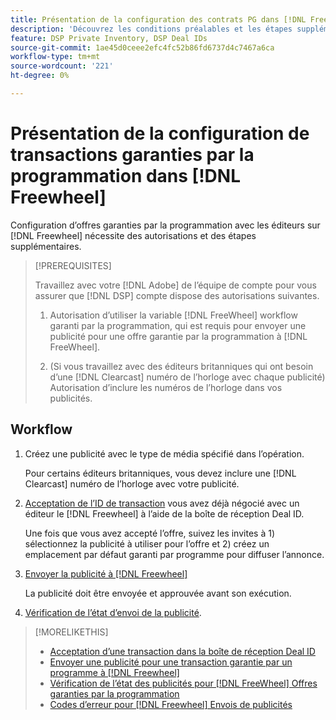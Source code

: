 ```yaml
---
title: Présentation de la configuration des contrats PG dans [!DNL Freewheel]
description: 'Découvrez les conditions préalables et les étapes supplémentaires nécessaires à l’exécution de publicités pour des offres garanties par programmation avec les éditeurs sur [!DNL Freewheel]. '
feature: DSP Private Inventory, DSP Deal IDs
source-git-commit: 1ae45d0ceee2efc4fc52b86fd6737d4c7467a6ca
workflow-type: tm+mt
source-wordcount: '221'
ht-degree: 0%

---
```


# Présentation de la configuration de transactions garanties par la programmation dans [!DNL Freewheel]

Configuration d’offres garanties par la programmation avec les éditeurs sur [!DNL Freewheel] nécessite des autorisations et des étapes supplémentaires.

>[!PREREQUISITES]
>
>Travaillez avec votre [!DNL Adobe] de l’équipe de compte pour vous assurer que [!DNL DSP] compte dispose des autorisations suivantes.
>
>1. Autorisation d’utiliser la variable [!DNL FreeWheel] workflow garanti par la programmation, qui est requis pour envoyer une publicité pour une offre garantie par la programmation à [!DNL FreeWheel].
>
>1. (Si vous travaillez avec des éditeurs britanniques qui ont besoin d’une [!DNL Clearcast] numéro de l’horloge avec chaque publicité) Autorisation d’inclure les numéros de l’horloge dans vos publicités.


## Workflow

1. Créez une publicité avec le type de média spécifié dans l’opération.

   Pour certains éditeurs britanniques, vous devez inclure une [!DNL Clearcast] numéro de l’horloge avec votre publicité.

1. [Acceptation de l’ID de transaction](#programmatic-guaranteed-set-up.md#pg-setup-deal-id-inbox) vous avez déjà négocié avec un éditeur le [!DNL Freewheel] à l’aide de la boîte de réception Deal ID.

   Une fois que vous avez accepté l’offre, suivez les invites à 1) sélectionnez la publicité à utiliser pour l’offre et 2) créez un emplacement par défaut garanti par programme pour diffuser l’annonce.

1. [Envoyer la publicité à [!DNL Freewheel]](freewheel-submit.md)

   La publicité doit être envoyée et approuvée avant son exécution.

1. [Vérification de l’état d’envoi de la publicité](freewheel-check-status.md).

>[!MORELIKETHIS]
>
>* [Acceptation d’une transaction dans la boîte de réception Deal ID](deal-id-inbox-accept.md)
>* [Envoyer une publicité pour une transaction garantie par un programme à [!DNL Freewheel]](freewheel-submit.md)
>* [Vérification de l’état des publicités pour [!DNL FreeWheel] Offres garanties par la programmation](freewheel-check-status.md)
>* [Codes d’erreur pour [!DNL Freewheel] Envois de publicités](freewheel-error-codes.md)

